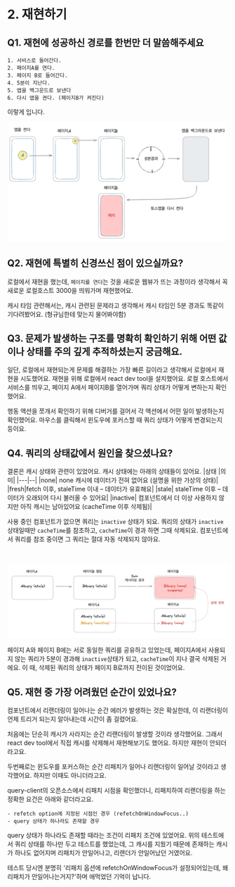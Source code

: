 # 2. 재현하기

## Q1. 재현에 성공하신 경로를 한번만 더 말씀해주세요

```
1. 서비스로 들어간다.
2. 페이지A를 연다.
3. 페이지 B로 들어간다.
4. 5분이 지난다.
5. 앱을 백그운드로 보낸다
6. 다시 앱을 켠다. (페이지B가 켜진다)
```
이렇게 입니다.

![](../../../images/interview/react-query/3.jpeg)

## Q2. 재현에 특별히 신경쓰신 점이 있으실까요?
로컬에서 재현을 했는데, `페이지를 연다`는 것을 새로운 웹뷰가 뜨는 과정이라 생각해서 꼭 새로운 로컬호스트 3000을 띄워가며 재현했어요.

캐시 타임 관련해서는, 캐시 관련된 문제라고 생각해서 캐시 타임인 5분 경과도 똑같이 기다려봤어요. (형규님한테 맞는지 물어봐야함) 

## Q3. 문제가 발생하는 구조를 명확히 확인하기 위해 어떤 값이나 상태를 주의 깊게 추적하셨는지 궁금해요.

일단, 로컬에서 재현되는게 문제를 해결하는 가장 빠른 길이라고 생각해서 로컬에서 재현을 시도했어요. 재현을 위해 로컬에서 react dev tool을 설치했어요. 로컬 호스트에서 서비스를 띄우고, 페이지 A에서 페이지B를 열어가며 쿼리 상태가 어떻게 변하는지 확인했어요.

행동 액션을 쪼개서 확인하기 위해 디버거를 걸어서 각 액션에서 어떤 일이 발생하는지 확인했어요. 마우스를 클릭해서 윈도우에 포커스할 때 쿼리 상태가 어떻게 변경되는지 
등이요.

## Q4. 쿼리의 상태값에서 원인을 찾으셨나요?
결론은 캐시 상태와 관련이 있었어요. 캐시 상태에는 아래의 상태들이 있어요.
|상태 |의미|
|---|--|
|none| none 캐시에 데이터가 전혀 없어요 (설명을 위한 가상의 상태)|
|fresh|fetch 이후, staleTime 이내 – 데이터가 유효해요|
|stale| staleTime 이후 – 데이터가 오래되어 다시 불러올 수 있어요|
|inactive| 컴포넌트에서 더 이상 사용하지 않지만 아직 캐시는 남아있어요 (cacheTime 이후 삭제됨)|

사용 중인 컴포넌트가 없으면 쿼리는 `inactive` 상태가 되요. 쿼리의 상태가 `inactive` 상태일때만 `cacheTime`를 참조하고, `cacheTime`이 경과 하면 그때 삭제되요. 컴포넌트에서 쿼리를 참조 중이면 그 쿼리는 절대 자동 삭제되지 않아요.

<br/>

![](../../../images/interview/react-query/4.jpeg)

페이지 A와 페이지 B에는 서로 동일한 쿼리를 공유하고 있었는데, 페이지A에서 사용되지 않는 쿼리가 5분이 경과해 `inactive`상태가 되고, `cacheTime`이 지나 결국 삭제된 거에요. 이 때, 삭제된 쿼리의 상태가 페이지 B로까지 전이된 것이었어요.

## Q5. 재현 중 가장 어려웠던 순간이 있었나요?
컴포넌트에서 리랜더링이 일어나는 순간 에러가 발생하는 것은 확실한데, 이 리랜더링이 언제 트리거 되는지 알아내는데 시간이 좀 걸렸어요.

처음에는 단순히 캐시가 사라지는 순간 리랜더링이 발생할 것이라 생각했어요. 그래서 react dev tool에서 직접 캐시를 삭제해서 재현해보기도 했어요. 하지만 재현이 안되더라고요.

두번째로는 윈도우를 포커스하는 순간 리패치가 일어나 리랜더링이 일어날 것이라고 생각했어요. 하지만 이때도 아니더라고요.

query-client의 오픈소스에서 리패치 시점을 확인했더니, 리패치하여 리랜더링을 하는 정확한 요건은 아래와 같더라고요.

```
- refetch option에 지정된 시점인 경우 (refetchOnWindowFocus..)
- query 상태가 하나라도 존재할 경우
```

query 상태가 하나라도 존재할 때라는 조건이 리패치 조건에 있었어요. 위의 테스트에서 쿼리 상태를 하나만 두고 테스트를 했었는데, 그 캐시를 지웠기 때문에 존재하는 캐시가 하나도 없어지며 리패치가 안일어나고, 리랜더가 안일어났던 거였어요. 

테스트 당시엔 분명히 '리패치 옵션에 refetchOnWindowFocus가 설정되어있는데, 왜 리패치가 안일어나는거지?'하며 애먹었던 기억이 납니다.
